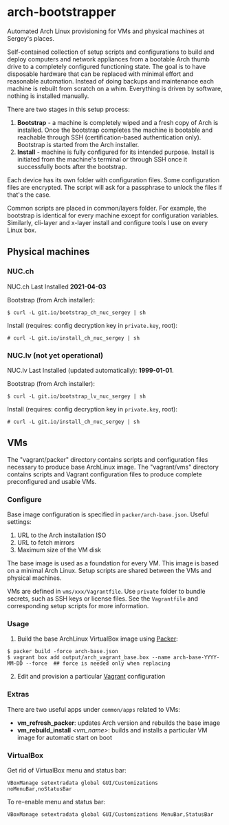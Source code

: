 # arch-bootstrapper
Automated Arch Linux provisioning for VMs and physical machines at Sergey's places.

Self-contained collection of setup scripts and configurations to build and deploy computers and network appliances from a bootable Arch thumb drive to a completely configured functioning state. The goal is to have disposable hardware that can be replaced with minimal effort and reasonable automation. Instead of doing backups and maintenance each machine is rebuilt from scratch on a whim. Everything is driven by software, nothing is installed manually.

There are two stages in this setup process:

  1. **Bootstrap** - a machine is completely wiped and a fresh copy of Arch is installed. Once the bootstrap completes the machine is bootable and reachable through SSH (certification-based authentication only). Bootstrap is started from the Arch installer.
  2. **Install** - machine is fully configured for its intended purpose. Install is initiated from the machine's terminal or through SSH once it successfully boots after the bootstrap.

Each device has its own folder with configuration files. Some configuration files are encrypted. The script will ask for a passphrase to unlock the files if that's the case.

Common scripts are placed in common/layers folder. For example, the bootstrap is identical for every machine except for configuration variables. Similarly, cli-layer and x-layer install and configure tools I use on every Linux box.

## Physical machines

### NUC.ch

NUC.ch Last Installed **2021-04-03**

Bootstrap (from Arch installer):
```
$ curl -L git.io/bootstrap_ch_nuc_sergey | sh
```

Install (requires: config decryption key in `private.key`, root):
```
# curl -L git.io/install_ch_nuc_sergey | sh
```

### NUC.lv (not yet operational)

NUC.lv Last Installed (updated automatically): **1999-01-01**.

Bootstrap (from Arch installer):
```
$ curl -L git.io/bootstrap_lv_nuc_sergey | sh
```

Install (requires: config decryption key in `private.key`, root):
```
# curl -L git.io/install_ch_nuc_sergey | sh
```

## VMs

The "vagrant/packer" directory contains scripts and configuration files necessary to produce base ArchLinux image. The "vagrant/vms" directory contains scripts and Vagrant configuration files to produce complete preconfigured and usable VMs.

### Configure

Base image configuration is specified in `packer/arch-base.json`. Useful settings:

  1. URL to the Arch installation ISO
  2. URL to fetch mirrors
  3. Maximum size of the VM disk

The base image is used as a foundation for every VM. This image is based on a minimal Arch Linux. Setup scripts are shared between the VMs and physical machines.

VMs are defined in `vms/xxx/Vagrantfile`. Use `private` folder to bundle secrets, such as SSH keys or license files. See the `Vagrantfile` and corresponding setup scripts for more information.

### Usage

1. Build the base ArchLinux VirtualBox image using [Packer](packer.io):
```
$ packer build -force arch-base.json
$ vagrant box add output/arch_vagrant_base.box --name arch-base-YYYY-MM-DD --force  ## force is needed only when replacing
```
2. Edit and provision a particular [Vagrant](https://www.vagrantup.com/) configuration

### Extras

There are two useful apps under `common/apps` related to VMs:
  - **vm_refresh_packer**: updates Arch version and rebuilds the base image
  - **vm_rebuild_install** *<vm_name>*: builds and installs a particular VM image for automatic start on boot

### VirtualBox

Get rid of VirtualBox menu and status bar:
```
VBoxManage setextradata global GUI/Customizations noMenuBar,noStatusBar
```

To re-enable menu and status bar:
```
VBoxManage setextradata global GUI/Customizations MenuBar,StatusBar
```
